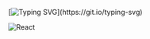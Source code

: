 
[![Typing SVG](https://readme-typing-svg.demolab.com/?lines=Welcome_to_my_github;)](https://git.io/typing-svg)

![React](https://img.shields.io/badge/React?style=flat&logo=react&labelColor=black&color=skyblue)


<!--
**shuding0307/shuding0307** is a ✨ _special_ ✨ repository because its `README.md` (this file) appears on your GitHub profile.

Here are some ideas to get you started:

- 🔭 I’m currently working on ...
- 🌱 I’m currently learning ...
- 👯 I’m looking to collaborate on ...
- 🤔 I’m looking for help with ...
- 💬 Ask me about ...
- 📫 How to reach me: ...
- 😄 Pronouns: ...
- ⚡ Fun fact: ...
-->
